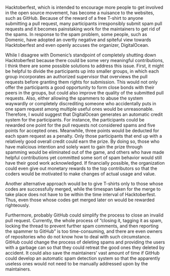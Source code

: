 Hacktoberfest, which is intended to encourage more people to get involved in the open source movement, has become a nuisance to the websites, such as GitHub. Because of the reward of a free T-shirt to anyone submitting a pull request, many participants irresponsibly submit spam pull requests and it becomes painstaking work for the maintainers to get rid of the spams. In response to the spam problem, some people, such as Domenic, have adopted an overtly negative and spiteful view towards Hacktoberfest and even openly accuses the organizer, DigitalOcean. 

While I disagree with Domenic’s standpoint of completely shutting down Hacktoberfest because there could be some very meaningful contributions, I think there are some possible solutions to address this issue. First, it might be helpful to divide the participants up into smaller groups, in which each group incorporates an authorized supervisor that overviews the pull requests before granting them rights for submission. This would not only offer the participants a good opportunity to form close bonds with their peers in the groups, but could also improve the quality of the submitted pull requests. Also, either allowing the spammers to abuse the system waywardly or completely discrediting someone who accidentally puts in one spam request among multiple useful ones would be unreasonable. Therefore, I would suggest that DigitalOcean generates an automatic credit system for the participants. For instance, the participants could be rewarded one point for the pull requests not considered spams and five points for accepted ones. Meanwhile, three points would be deducted for each spam request as a penalty. Only those participants that end up with a relatively good overall credit could earn the prize. By doing so, those who have malicious intention and solely want to gain the prize through spamming would be eliminated out of the game, and others who have made helpful contributions yet committed some sort of spam behavior would still have their good work acknowledged. If financially possible, the organization could even give out monetary rewards to the top contributors so that the coders would be motivated to make changes of actual usage and value. 

Another alternative approach would be to give T-shirts only to those whose codes are successfully merged, while the timespan taken for the merge to take place does not have to be within the time interval of Hacktoberfest. Thus, even those whose codes get merged later on would be rewarded righteously. 

Furthermore, probably GitHub could simplify the process to close an invalid pull request. Currently, the whole process of “closing it, tagging it as spam, locking the thread to prevent further spam comments, and then reporting the spammer to GitHub” is too time-consuming, and there are even owners of repositories who do not know how to deal with such circumstance. GitHub could change the process of deleting spams and providing the users with a garbage can so that they could retreat the good ones they deleted by accident. It could also save the maintainers’ vast amount of time if GitHub could develop an automatic spam detection system so that the apparently useless ones would not need to be manually addressed upon by the maintainers. 

